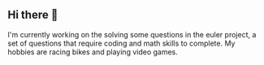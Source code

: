 ## Hi there 👋

I'm currently working on the solving some questions in the euler project, a set of questions that require coding and math skills to complete.
My hobbies are racing bikes and playing video games.
